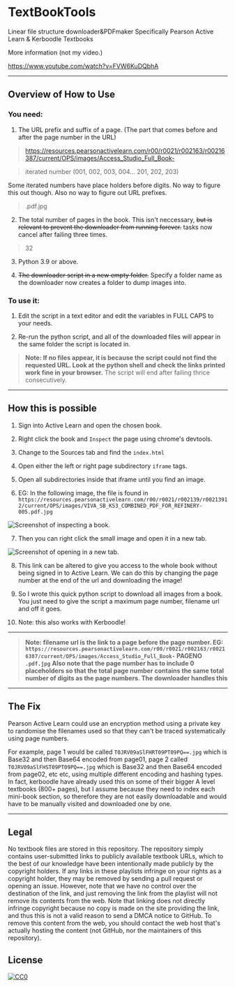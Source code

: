 # TextBookTools
Linear file structure downloader&PDFmaker
Specifically Pearson Active Learn & Kerboodle Textbooks

More information (not my video.)

https://www.youtube.com/watch?v=FVW6KuDQbhA

---

## Overview of How to Use

### You need:

1. The URL prefix and suffix of a page. (The part that comes before and after the page number in the URL)

  > https://resources.pearsonactivelearn.com/r00/r0021/r002163/r00216387/current/OPS/images/Access_Studio_Full_Book-
  
  > iterated number (001, 002, 003, 004... 201, 202, 203)
  
  Some iterated numbers have place holders before digits. No way to figure this out though. Also no way to figure out URL prefixes.

  > .pdf.jpg

2. The total number of pages in the book. This isn't neccessary, ~~but is relevant to prevent the downloader from running forever.~~ tasks now cancel after failing three times.

  > 32

3. Python 3.9 or above.

4. ~~The downloader script in a new empty folder.~~ Specify a folder name as the downloader now creates a folder to dump images into.

### To use it:

1. Edit the script in a text editor and edit the variables in FULL CAPS to your needs.

2. Re-run the python script, and all of the downloaded files will appear in the same folder the script is located in.

> **Note: If no files appear, it is because the script could not find the requested URL. Look at the python shell and check the links printed work fine in your browser.** The script will end after failing thrice consecutively.

---

## How this is possible

1. Sign into Active Learn and open the chosen book.

2. Right click the book and `Inspect` the page using chrome's devtools.

3. Change to the Sources tab and find the `index.html`

4. Open either the left or right page subdirectory `iframe` tags.

5. Open all subdirectories inside that iframe until you find an image.

6. EG: In the following image, the file is found in `https://resources.pearsonactivelearn.com/r00/r0021/r002139/r00213912/current/OPS/images/VIVA_SB_KS3_COMBINED_PDF_FOR_REFINERY-005.pdf.jpg`

![Screenshot of inspecting a book.](https://github.com/d1ddle/ActiveLearnDownloader/blob/main/instructions/instructions1.png)

7. Then you can right click the small image and open it in a new tab.

![Screenshot of opening in a new tab.](https://github.com/d1ddle/ActiveLearnDownloader/blob/main/instructions/instructions2.png?raw=true)

8. This link can be altered to give you access to the whole book without being signed in to Active Learn. We can do this by changing the page number at the end of the url and downloading the image!

9. So I wrote this quick python script to download all images from a book. You just need to give the script a maximum page number, filename url and off it goes.

10. Note: this also works with Kerboodle!

---

> **Note: filename url is the link to a page before the page number. EG: `https://resources.pearsonactivelearn.com/r00/r0021/r002163/r00216387/current/OPS/images/Access_Studio_Full_Book-` PAGENO `.pdf.jpg`**
> **Also note that the page number has to include 0 placeholders so that the total page number contains the same total number of digits as the page numbers. The downloader handles this**

---

## The Fix

Pearson Active Learn could use an encryption method using a private key to randomise the filenames used so that they can't be traced systematically using page numbers.

For example, page 1 would be called `T0JRV09aSlFHRT09PT09PQ==.jpg` which is Base32 and then Base64 encoded from page01, page 2 called `T0JRV09aSlFHST09PT09PQ==.jpg` which is Base32 and then Base64 encoded from page02, etc etc, using multiple different encoding and hashing types.
In fact, kerboodle have already used this on some of their bigger A level textbooks (800+ pages), but I assume because they need to index each mini-book section, so therefore they are not easily downloadable and would have to be manually visited and downloaded one by one.

---

## Legal

No textbook files are stored in this repository. The repository simply contains user-submitted links to publicly available textbook URLs, which to the best of our knowledge have been intentionally made publicly by the copyright holders. If any links in these playlists infringe on your rights as a copyright holder, they may be removed by sending a pull request or opening an issue. However, note that we have no control over the destination of the link, and just removing the link from the playlist will not remove its contents from the web. Note that linking does not directly infringe copyright because no copy is made on the site providing the link, and thus this is not a valid reason to send a DMCA notice to GitHub. To remove this content from the web, you should contact the web host that's actually hosting the content (not GitHub, nor the maintainers of this repository).

## License

[![CC0](http://mirrors.creativecommons.org/presskit/buttons/88x31/svg/cc-zero.svg)](LICENSE)
